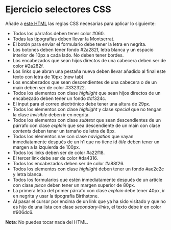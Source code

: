 # Ejercicio selectores CSS

Añade a [este HTML](https://codepen.io/mariogl/pen/abwLeqp?editors=1100) las reglas CSS necesarias para aplicar lo siguiente:

- Todos los párrafos deben tener color #060.
- Todas las tipografías deben llevar la Montserrat.
- El botón para enviar el formulario debe tener la letra en negrita.
- Los botones deben tener fondo #2a282f, letra blanca y un espacio interior de 10px a cada lado. No deben tener bordes.
- Los encabezados que sean hijos directos de una cabecera deben ser de color #2a282f.
- Los links que abran una pestaña nueva deben llevar añadido al final este texto con letra de 10px: (new tab)
- Los encabezados que sean descendientes de una cabecera o de un main deben ser de color #332322.
- Todos los elementos con clase _highlight_ que sean hijos directos de un encabezado deben tener un fondo #cf324c.
- El input para el correo electrónico debe tener una altura de 29px.
- Todos los elementos con clase _highlight_ y clase _special_ que no tengan la clase _invisible_ deben ir en negrita.
- Todos los elementos con clase _subtext_ que sean descendientes de un párrafo con clase _explain_ que sea descendiente de un main con clase _contents_ deben tener un tamaño de letra de 8px.
- Todos los elementos nav con clase _navigation_ que vayan inmediatamente después de un h1 que no tiene id _title_ deben tener un margen a la izquierda de 100px.
- Todos los links deben ser de color #a22f18.
- El tercer link debe ser de color #da4316.
- Todos los encabezados deben ser de color #a88f26.
- Todos los elementos con clase _highlight_ deben tener un fondo #ae2c2c y letra blanca.
- Todos los formularios que estén inmediatamente después de un article con clase _piece_ deben tener un margen superior de 80px.
- La primera letra del primer párrafo con clase _explain_ debe tener 40px, ir en negrita y usar la tipografía Birthstone.
- Al pasar el cursor por encima de un link que ya ha sido visitado y que no es hijo de una lista con clase _secondary-links_, el texto debe ir en color #906dc6.

**Nota**: No puedes tocar nada del HTML.
